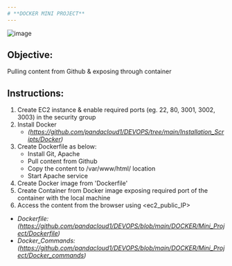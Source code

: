```yaml
---
# **DOCKER MINI PROJECT**
---
```


![image](https://github.com/user-attachments/assets/d9a28e64-7881-4873-ac00-36a25a41732c)

## Objective:
Pulling content from Github & exposing through container

## Instructions:
1. Create EC2 instance & enable required ports (eg. 22, 80, 3001, 3002, 3003) in the security group
2. Install Docker
   * *(https://github.com/pandacloud1/DEVOPS/tree/main/Installation_Scripts/Docker)*
3. Create Dockerfile as below: 
   * Install Git, Apache
   * Pull content from Github
   * Copy the content to /var/www/html/ location
   * Start Apache service 
4. Create Docker image from 'Dockerfile'
5. Create Container from Docker image exposing required port of the container with the local machine
6. Access the content from the browser using <ec2_public_IP>

- *Dockerfile:* *(https://github.com/pandacloud1/DEVOPS/blob/main/DOCKER/Mini_Project/Dockerfile)*
- *Docker_Commands:* *(https://github.com/pandacloud1/DEVOPS/blob/main/DOCKER/Mini_Project/Docker_commands)*

